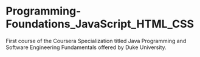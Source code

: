 # Programming-Foundations_JavaScript_HTML_CSS
First course of the Coursera Specialization titled Java Programming and Software Engineering Fundamentals offered by Duke University. 
